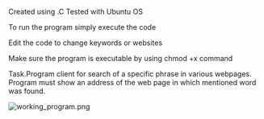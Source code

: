 
Created using .C
Tested with Ubuntu OS

To run the program simply execute the code

Edit the code to change keywords or websites

Make sure the program is executable by using chmod +x command

Task.Program client for search of a specific phrase in various webpages. Program must show an address of the web page in which mentioned word was found.

![working_program.png](../master/working_program.png)

